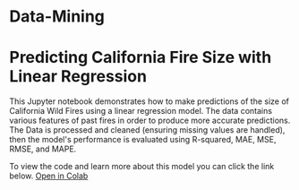 # Data-Mining

# Predicting California Fire Size with Linear Regression

This Jupyter notebook demonstrates how to make predictions of the size of California Wild Fires using a linear regression model. The data contains various features of past fires in order to produce more accurate predictions. The Data is processed and cleaned (ensuring missing values are handled), then the model's performance is evaluated using R-squared, MAE, MSE, RMSE, and MAPE.

To view the code and learn more about this model you can click the link below.
[Open in Colab]()
